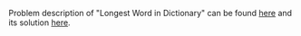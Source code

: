 Problem description of "Longest Word in Dictionary" can be found [here](https://leetcode.com/problems/longest-word-in-dictionary/description/) and its solution [here](https://github.com/aurimas13/SolutionsToProblems/blob/main/LeetCode/Python%20Solutions/Longest%20Word%20in%20Dictionary/longest.py).